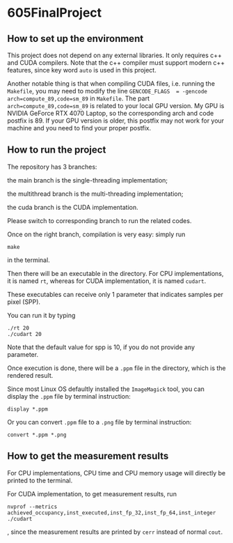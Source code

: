 # 605FinalProject
## How to set up the environment
This project does not depend on any external libraries. It only requires c++ and CUDA compilers. Note that the c++ compiler must support modern c++ features, since key word `auto` is used in this project.

Another notable thing is that when compiling CUDA files, i.e. running the `Makefile`, you may need to modify the line `GENCODE_FLAGS  = -gencode arch=compute_89,code=sm_89` in `Makefile`. The part `arch=compute_89,code=sm_89` is related to your local GPU version. My GPU
is NVIDIA GeForce RTX 4070 Laptop, so the corresponding arch and code postfix is 89. If your GPU version is older, this postfix may not work for your machine and you need to find your proper postfix.

## How to run the project
The repository has 3 branches: 

the main branch is the single-threading implementation; 

the multithread branch is the multi-threading implementation; 

the cuda branch is the CUDA implementation.

Please switch to corresponding branch to run the related codes.

Once on the right branch, compilation is very easy: simply run
```
make
```
in the terminal.

Then there will be an executable in the directory. For CPU implementations, it is named `rt`, whereas for CUDA implementation, it is named `cudart`.

These executables can receive only 1 parameter that indicates samples per pixel (SPP).

You can run it by typing
```
./rt 20
./cudart 20
```
Note that the default value for spp is 10, if you do not provide any parameter.

Once execution is done, there will be a `.ppm` file in the directory, which is the rendered result. 

Since most Linux OS defaultly installed the `ImageMagick` tool, you can display the `.ppm` file by terminal instruction:
```
display *.ppm
```
Or you can convert `.ppm` file to a `.png` file by terminal instruction:
```
convert *.ppm *.png
```

## How to get the measurement results
For CPU implementations, CPU time and CPU memory usage will directly be printed to the terminal. 

For CUDA implementation, to get measurement results, run
```
nvprof --metrics achieved_occupancy,inst_executed,inst_fp_32,inst_fp_64,inst_integer ./cudart
```
, since the measurement results are printed by `cerr` instead of normal `cout`.